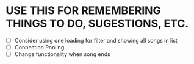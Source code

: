 # USE THIS FOR REMEMBERING THINGS TO DO, SUGESTIONS, ETC.
- [ ] Consider using one loading for filter and showing all songs in list 
- [ ] Connection Pooling
- [ ] Change functionality when song ends
